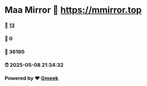 # Maa Mirror :link: https://mmirror.top 
### :page_facing_up: [13](https://mmirror.top/tag.html) 
### :speech_balloon: 0 
### :hibiscus: 36190 
### :alarm_clock: 2025-05-08 21:34:32 
### Powered by :heart: [Gmeek](https://github.com/Meekdai/Gmeek)
